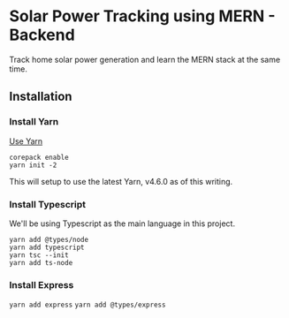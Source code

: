 # Solar Power Tracking using MERN - Backend
Track home solar power generation and learn the MERN stack at the same time.

## Installation

### Install Yarn

[Use Yarn](https://yarnpkg.com/getting-started/install)

```
corepack enable
yarn init -2
```

This will setup to use the latest Yarn, v4.6.0 as of this writing.

### Install Typescript

We'll be using Typescript as the main language in this project.

```
yarn add @types/node
yarn add typescript
yarn tsc --init
yarn add ts-node
```

### Install Express

`yarn add express`
`yarn add @types/express`